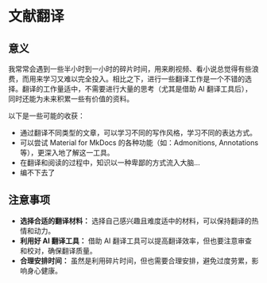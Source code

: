 # 文献翻译

## 意义
我常常会遇到一些半小时到一小时的碎片时间，用来刷视频、看小说总觉得有些浪费，而用来学习又难以完全投入。相比之下，进行一些翻译工作是一个不错的选择。翻译的工作量适中，不需要进行大量的思考（尤其是借助 AI 翻译工具后），同时还能为未来积累一些有价值的资料。

以下是一些可能的收获：

- 通过翻译不同类型的文章，可以学习不同的写作风格，学习不同的表达方式。
- 可以尝试 Material for MkDocs 的各种功能（如：Admonitions, Annotations 等），更深入地了解这一工具。
- 在翻译和阅读的过程中，知识以一种卑鄙的方式流入大脑...
- 编不下去了

## 注意事项

*   **选择合适的翻译材料：** 选择自己感兴趣且难度适中的材料，可以保持翻译的热情和动力。
*   **利用好 AI 翻译工具：** 借助 AI 翻译工具可以提高翻译效率，但也要注意审查和校对，确保翻译质量。
*   **合理安排时间：** 虽然是利用碎片时间，但也需要合理安排，避免过度劳累，影响身心健康。

